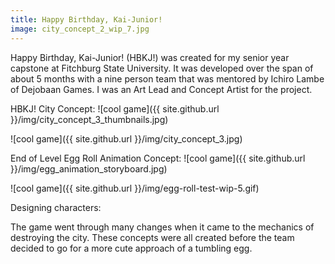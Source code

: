 ```yaml
---
title: Happy Birthday, Kai-Junior!
image: city_concept_2_wip_7.jpg
---
```


Happy Birthday, Kai-Junior! (HBKJ!) was created for my senior year capstone at Fitchburg State University. It was developed over the span of about 5 months with a nine person team that was mentored by Ichiro Lambe of Dejobaan Games. I was an Art Lead and Concept Artist for the project.

HBKJ! City Concept:
![cool game]({{ site.github.url }}/img/city_concept_3_thumbnails.jpg)

![cool game]({{ site.github.url }}/img/city_concept_3.jpg)

End of Level Egg Roll Animation Concept:
![cool game]({{ site.github.url }}/img/egg_animation_storyboard.jpg)

![cool game]({{ site.github.url }}/img/egg-roll-test-wip-5.gif)

Designing characters:

The game went through many changes when it came to the mechanics of destroying the city. These concepts were all created before the team decided to go for a more cute approach of a tumbling egg.

